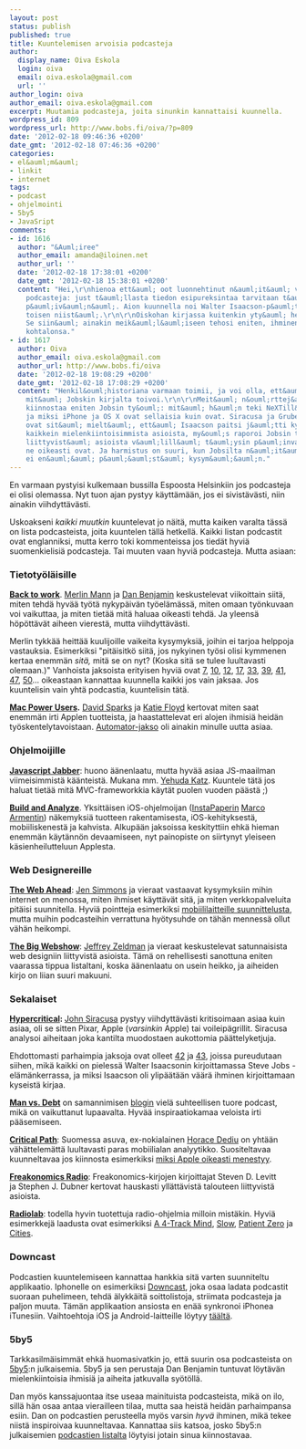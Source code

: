 ```yaml
---
layout: post
status: publish
published: true
title: Kuuntelemisen arvoisia podcasteja
author:
  display_name: Oiva Eskola
  login: oiva
  email: oiva.eskola@gmail.com
  url: ''
author_login: oiva
author_email: oiva.eskola@gmail.com
excerpt: Muutamia podcasteja, joita sinunkin kannattaisi kuunnella.
wordpress_id: 809
wordpress_url: http://www.bobs.fi/oiva/?p=809
date: '2012-02-18 09:46:36 +0200'
date_gmt: '2012-02-18 07:46:36 +0200'
categories:
- el&auml;m&auml;
- linkit
- internet
tags:
- podcast
- ohjelmointi
- 5by5
- JavaSript
comments:
- id: 1616
  author: "&Auml;iree"
  author_email: amanda@iloinen.net
  author_url: ''
  date: '2012-02-18 17:38:01 +0200'
  date_gmt: '2012-02-18 15:38:01 +0200'
  content: "Hei,\r\nhienoa ett&auml; oot luonnehtinut n&auml;it&auml; valitsemiasi
    podcasteja: just t&auml;llasta tiedon esipureksintaa tarvitaan t&auml;n&auml;
    p&auml;iv&auml;n&auml;. Aion kuunnella noi Walter Isaacson-p&auml;tk&auml;t, ainakin
    toisen niist&auml;.\r\n\r\nOiskohan kirjassa kuitenkin yty&auml; henkil&ouml;historiana?
    Se siin&auml; ainakin meik&auml;l&auml;iseen tehosi eniten, ihminen ja h&auml;nen
    kohtalonsa."
- id: 1617
  author: Oiva
  author_email: oiva.eskola@gmail.com
  author_url: http://www.bobs.fi/oiva
  date: '2012-02-18 19:08:29 +0200'
  date_gmt: '2012-02-18 17:08:29 +0200'
  content: "Henkil&ouml;historiana varmaan toimii, ja voi olla, ett&auml; se oli se
    mit&auml; Jobskin kirjalta toivoi.\r\n\r\nMeit&auml; n&ouml;rttej&auml; kuitenkin
    kiinnostaa eniten Jobsin ty&ouml;: mit&auml; h&auml;n teki NeXTill&auml; ja Applella,
    ja miksi iPhone ja OS X ovat sellaisia kuin ovat. Siracusa ja Gruber (http://daringfireball.net/2012/02/walter_isaacson_steve_jobs)
    ovat sit&auml; mielt&auml;, ett&auml; Isaacson paitsi j&auml;tti kysym&auml;tt&auml;
    kaikkein mielenkiintoisimmista asioista, my&ouml;s raporoi Jobsin ty&ouml;h&ouml;n
    liittyvist&auml; asioista v&auml;lill&auml; t&auml;ysin p&auml;invastoin kuin
    ne oikeasti ovat. Ja harmistus on suuri, kun Jobsilta n&auml;it&auml; asioita
    ei en&auml;&auml; p&auml;&auml;st&auml; kysym&auml;&auml;n."
---
```

<p>En varmaan pystyisi kulkemaan bussilla Espoosta Helsinkiin jos podcasteja ei olisi olemassa. Nyt tuon ajan pystyy k&auml;ytt&auml;m&auml;&auml;n, jos ei sivist&auml;v&auml;sti, niin ainakin viihdytt&auml;v&auml;sti.</p>
<p>Uskoakseni <em>kaikki muutkin</em>&nbsp;kuuntelevat jo n&auml;it&auml;, mutta kaiken varalta t&auml;ss&auml; on lista podcasteista, joita kuuntelen t&auml;ll&auml; hetkell&auml;.&nbsp;Kaikki listan podcastit ovat englanniksi, mutta kerro toki kommenteissa jos tied&auml;t hyvi&auml; suomenkielisi&auml; podcasteja. Tai muuten vaan hyvi&auml; podcasteja. Mutta asiaan:</p>
<h3>Tietoty&ouml;l&auml;isille</h3>
<strong><a title="Back to Work" href="http://5by5.tv/b2w/54">Back to work</a></strong>. <a href="http://www.merlinmann.com/">Merlin Mann</a> ja <a href="http://benjamin.org/dan/">Dan Benjamin</a>&nbsp;keskustelevat viikoittain siit&auml;, miten tehd&auml; hyv&auml;&auml; ty&ouml;t&auml; nykyp&auml;iv&auml;n ty&ouml;el&auml;m&auml;ss&auml;, miten omaan ty&ouml;nkuvaan voi vaikuttaa, ja miten tiet&auml;&auml; mit&auml; haluaa oikeasti tehd&auml;. Ja yleens&auml; h&ouml;p&ouml;tt&auml;v&auml;t aiheen vierest&auml;, mutta viihdytt&auml;v&auml;sti.</p>
<p>Merlin tykk&auml;&auml; heitt&auml;&auml; kuulijoille vaikeita kysymyksi&auml;, joihin ei tarjoa helppoja vastauksia. Esimerkiksi "pit&auml;isitk&ouml; siit&auml;, jos nykyinen ty&ouml;si&nbsp;olisi kymmenen kertaa enemm&auml;n <em>sit&auml;,</em> mit&auml; se on nyt? (Koska sit&auml; se tulee luultavasti olemaan.)" Vanhoista jaksoista erityisen hyvi&auml; ovat <a title="Back to Work #7: Vocational Wheel" href="http://5by5.tv/b2w/7">7</a>, <a title="Back to Work #10: At Last the 'Inspiration' Show" href="http://5by5.tv/b2w/10">10</a>, <a title="Back to Work #12: Chewie's Medal is Not Canonical" href="http://5by5.tv/b2w/12">12</a>, <a title="Back to Work #17: Brick Building Full of Lies" href="http://5by5.tv/b2w/17">17</a>, <a title="Back to Work #33: The Hypocrite You Can Live With" href="http://5by5.tv/b2w/33">33</a>, <a title="Back to Work #39: A Source of Rice with Velocity" href="http://5by5.tv/b2w/39">39</a>, <a title="Back to Work #41: Carpal Tunnel Diem" href="http://5by5.tv/b2w/41">41</a>, <a title="Back to Work #47: Utter Failure &amp; Hotel Steak" href="http://5by5.tv/b2w/47">47</a>, <a title="Back to Work #50: The Pork Soup Paradox" href="http://5by5.tv/b2w/50">50</a>... oikeastaan kannattaa kuunnella kaikki jos vain jaksaa. Jos kuuntelisin vain yht&auml; podcastia, kuuntelisin t&auml;t&auml;.</p>
<p><strong><a title="Mac Power Users" href="http://5by5.tv/mpu">Mac Power Users</a>.</strong> <a href="http://www.macsparky.com/">David Sparks</a> ja <a href="http://katiefloyd.me/">Katie Floyd</a>&nbsp;kertovat miten saat enemm&auml;n irti Applen tuotteista, ja haastattelevat eri alojen ihmisi&auml; heid&auml;n ty&ouml;skentelytavoistaan. <a title="Mac Power Users #70: Using Automator with Ben Waldie" href="http://5by5.tv/mpu/70">Automator-jakso</a> oli ainakin minulle uutta asiaa.</p>
<h3>Ohjelmoijille</h3>
<strong><a href="http://javascriptjabber.com/">Javascript Jabber</a></strong>: huono &auml;&auml;nenlaatu, mutta hyv&auml;&auml; asiaa JS-maailman viimeisimmist&auml; k&auml;&auml;nteist&auml;. Mukana mm. <a href="http://yehudakatz.com/">Yehuda Katz</a>. Kuuntele t&auml;t&auml; jos haluat tiet&auml;&auml; mit&auml; MVC-frameworkkia k&auml;yt&auml;t puolen vuoden p&auml;&auml;st&auml; ;)</p>
<p><strong><a href="http://5by5.tv/buildanalyze">Build and Analyze</a></strong>. Yksitt&auml;isen iOS-ohjelmoijan (<a href="http://www.instapaper.com/">InstaPaperin</a> <a href="http://www.marco.org/">Marco Armentin</a>) n&auml;kemyksi&auml; tuotteen rakentamisesta, iOS-kehityksest&auml;, mobiiliskenest&auml; ja kahvista. Alkup&auml;&auml;n jaksoissa keskityttiin ehk&auml; hieman enemm&auml;n k&auml;yt&auml;nn&ouml;n devaamiseen, nyt painopiste on siirtynyt yleiseen k&auml;sienheilutteluun Applesta.</p>
<h3>Web Designereille</h3>
<strong><a href="http://5by5.tv/webahead">The Web Ahead</a></strong>: <a href="http://5by5.tv/person/jen-simmons">Jen Simmons</a> ja vieraat&nbsp;vastaavat kysymyksiin mihin internet on menossa, miten ihmiset k&auml;ytt&auml;v&auml;t sit&auml;, ja miten verkkopalveluita pit&auml;isi suunnitella. Hyvi&auml; pointteja esimerkiksi <a title="The Web Ahead #16: Mobile Capabilities with Jason Grigsby" href="http://5by5.tv/webahead/16">mobiililaitteille suunnittelusta</a>, mutta muihin podcasteihin verrattuna hy&ouml;tysuhde on t&auml;h&auml;n menness&auml; ollut v&auml;h&auml;n heikompi.</p>
<p><strong><a href="http://5by5.tv/bigwebshow">The Big Webshow</a></strong>: <a href="http://www.zeldman.com/">Jeffrey Zeldman</a> ja vieraat keskustelevat satunnaisista web designiin liittyvist&auml; asioista. T&auml;m&auml; on rehellisesti sanottuna eniten vaarassa tippua listaltani, koska &auml;&auml;nenlaatu on usein heikko, ja aiheiden kirjo on liian suuri makuuni.</p>
<h3>Sekalaiset</h3>
<strong><a href="http://5by5.tv/hypercritical">Hypercritical</a>:&nbsp;</strong><a href="http://5by5.tv/person/john-siracusa">John Siracusa</a>&nbsp;pystyy viihdytt&auml;v&auml;sti kritisoimaan asiaa kuin asiaa, oli se sitten Pixar, Apple (<em>varsinkin</em> Apple) tai&nbsp;voileip&auml;grillit. Siracusa analysoi aiheitaan joka kantilta muodostaen aukottomia p&auml;&auml;ttelyketjuja.</p>
<p>Ehdottomasti parhaimpia jaksoja ovat olleet&nbsp;<a title="Hypercritical #42: The Wrong Guy" href="http://5by5.tv/hypercritical/42">42</a>&nbsp;ja&nbsp;<a title="Hypercritical #43: The Scorpion and the Frog" href="http://5by5.tv/hypercritical/43">43</a>, joissa pureudutaan siihen, mik&auml; kaikki on pieless&auml; Walter&nbsp;Isaacsonin kirjoittamassa Steve Jobs -el&auml;m&auml;nkerrassa, ja miksi Isaacson oli ylip&auml;&auml;t&auml;&auml;n v&auml;&auml;r&auml; ihminen kirjoittamaan kyseist&auml; kirjaa.</p>
<p><strong><a href="http://itunes.apple.com/us/podcast//id489250422">Man vs. Debt</a></strong>&nbsp;on samannimisen <a href="http://manvsdebt.com/">blogin</a>&nbsp;viel&auml; suhteellisen tuore podcast, mik&auml; on vaikuttanut lupaavalta. Hyv&auml;&auml; inspiraatiokamaa veloista irti p&auml;&auml;semiseen.</p>
<p><a href="http://5by5.tv/criticalpath"><strong>Critical Path</strong></a>: Suomessa asuva, ex-nokialainen <a href="http://www.asymco.com/">Horace Dediu</a>&nbsp;on yht&auml;&auml;n v&auml;h&auml;ttelem&auml;tt&auml; luultavasti paras mobiilialan analyytikko. Suositeltavaa kuunneltavaa jos kiinnosta esimerkiksi&nbsp;<a title="The Critical Path #10: The Means of Production" href="http://5by5.tv/criticalpath/10">miksi Apple oikeasti menestyy</a>.</p>
<p><strong><a href="http://www.freakonomics.com/radio/">Freakonomics Radio</a></strong>: Freakonomics-kirjojen kirjoittajat Steven D. Levitt ja&nbsp;Stephen J. Dubner kertovat hauskasti yll&auml;tt&auml;vist&auml; talouteen liittyvist&auml; asioista.</p>
<p><strong><a href="http://www.radiolab.org/">Radiolab</a></strong>: todella hyvin tuotettuja radio-ohjelmia milloin mist&auml;kin. Hyvi&auml; esimerkkej&auml; laadusta ovat esimerkiksi <a href="http://www.radiolab.org/blogs/radiolab-blog/2011/jul/26/4-track-mind/">A 4-Track Mind</a>, <a href="http://www.radiolab.org/blogs/radiolab-blog/2011/oct/18/slow/">Slow</a>, <a href="http://www.radiolab.org/2011/nov/14/">Patient Zero</a>&nbsp;ja <a href="http://www.radiolab.org/2010/oct/08/">Cities</a>.</p>
<h3>Downcast</h3>
<p>Podcastien kuuntelemiseen kannattaa hankkia sit&auml; varten suunniteltu applikaatio. Iphonelle on esimerkiksi&nbsp;<a href="http://downcastapp.com/">Downcast</a>, joka osaa ladata podcastit suoraan puhelimeen, tehd&auml; &auml;lykk&auml;it&auml; soittolistoja, striimata podcasteja ja paljon muuta. T&auml;m&auml;n applikaation ansiosta en en&auml;&auml; synkronoi iPhonea iTunesiin. Vaihtoehtoja iOS ja Android-laitteille l&ouml;ytyy <a href="http://lifehacker.com/5811101/five-best-mobile-podcast-catchers">t&auml;&auml;lt&auml;</a>.</p>
<h3>5by5</h3>
<p>Tarkkasilm&auml;isimm&auml;t ehk&auml; huomasivatkin jo, ett&auml; suurin osa podcasteista on <a href="http://5by5.tv/">5by5</a>:n julkaisemia. 5by5 ja sen perustaja Dan Benjamin tuntuvat l&ouml;yt&auml;v&auml;n mielenkiintoisia ihmisi&auml; ja aiheita jatkuvalla sy&ouml;t&ouml;ll&auml;.</p>
<p>Dan my&ouml;s kanssajuontaa itse useaa mainituista podcasteista, mik&auml; on ilo, sill&auml; h&auml;n osaa antaa vierailleen tilaa, mutta saa heist&auml; heid&auml;n parhaimpansa esiin. Dan on podcastien perusteella my&ouml;s varsin <em>hyv&auml;</em> ihminen, mik&auml; tekee niist&auml; inspiroivaa kuunneltavaa. Kannattaa siis katsoa, josko 5by5:n julkaisemien <a href="http://5by5.tv/broadcasts">podcastien listalta</a> l&ouml;ytyisi jotain sinua kiinnostavaa.</p>

